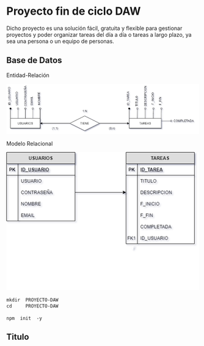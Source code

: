 # Proyecto fin de ciclo DAW
Dicho proyecto es una solución fácil, gratuita y flexible para gestionar proyectos y poder organizar tareas del día a día o tareas a largo plazo, ya sea una persona o un equipo de personas.


## Base de Datos

Entidad-Relación 

![](https://github.com/antonio-aguilar/Proyecto-DAW/blob/master/bbdd/Diagrama%20Entidad-Relacion.png)

Modelo Relacional 

![](https://github.com/antonio-aguilar/Proyecto-DAW/blob/master/bbdd/Modelo%20Relacional.png)


```
mkdir  PROYECTO-DAW
cd     PROYECTO-DAW

npm  init  -y
```

## Titulo
